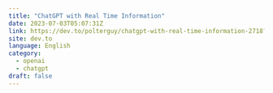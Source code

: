 ```yaml
---
title: "ChatGPT with Real Time Information"
date: 2023-07-03T05:07:31Z
link: https://dev.to/polterguy/chatgpt-with-real-time-information-2718?utm_medium=RSS&utm_source=news.12bit.vn
site: dev.to
language: English
category:
  - openai
  - chatgpt
draft: false
---
```

